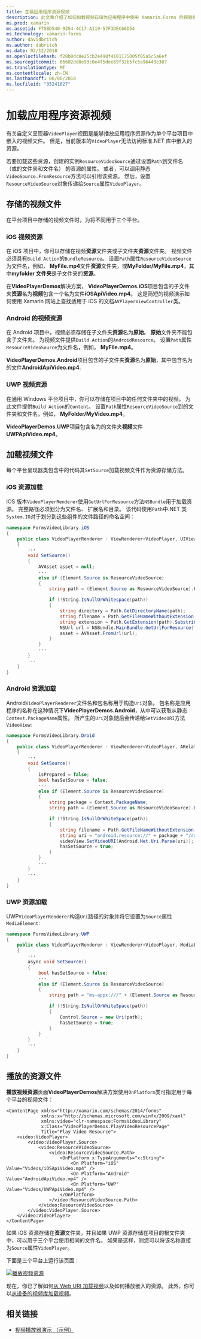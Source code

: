 ```yaml
---
title: 加载应用程序资源视频
description: 此文章介绍了如何加载视频存储为应用程序中使用 Xamarin.Forms 的视频播放器应用程序的资源。
ms.prod: xamarin
ms.assetid: F75BD540-9354-4C17-A119-57F3DEC66D54
ms.technology: xamarin-forms
author: davidbritch
ms.author: dabritch
ms.date: 02/12/2018
ms.openlocfilehash: f28b0dc8e25cb2e498f4101175005f05a5c5a6ef
ms.sourcegitcommit: 66682dd8e93c0e4f5dee69f32b5fc5a96443e307
ms.translationtype: MT
ms.contentlocale: zh-CN
ms.lasthandoff: 06/08/2018
ms.locfileid: "35241027"
---
```

# <a name="loading-application-resource-videos"></a>加载应用程序资源视频

有关自定义呈现器`VideoPlayer`视图是能够播放应用程序资源作为单个平台项目中嵌入的视频文件。 但是，当前版本的`VideoPlayer`无法访问标准.NET 库中嵌入的资源。

若要加载这些资源，创建的实例`ResourceVideoSource`通过设置`Path`到文件名 （或的文件夹和文件名） 的资源的属性。 或者，可以调用静态`VideoSource.FromResource`方法可以引用该资源。 然后，设置`ResourceVideoSource`对象传递给`Source`属性`VideoPlayer`。

## <a name="storing-the-video-files"></a>存储的视频文件

在平台项目中存储的视频文件时，为将不同用于三个平台。

### <a name="ios-video-resources"></a>iOS 视频资源

在 iOS 项目中，你可以存储在视频**资源**文件夹或子文件夹**资源**文件夹。 视频文件必须具有`Build Action`的`BundleResource`。 设置`Path`属性`ResourceVideoSource`为文件名，例如， **MyFile.mp4**文件**资源**文件夹，或**MyFolder/MyFile.mp4**，其中**myfolder 文件夹**是子文件夹的**资源**。

在**VideoPlayerDemos**解决方案， **VideoPlayerDemos.iOS**项目包含的子文件夹**资源**名为**视频**包含一个名为文件**iOSApiVideo.mp4**。 这是简短的视频演示如何使用 Xamarin 网站上查找适用于 iOS 的文档`AVPlayerViewController`类。

### <a name="android-video-resources"></a>Android 的视频资源

在 Android 项目中，视频必须存储在子文件夹**资源**名为**原始**。 **原始**文件夹不能包含子文件夹。 为视频文件提供`Build Action`的`AndroidResource`。 设置`Path`属性`ResourceVideoSource`为文件名，例如， **MyFile.mp4**。

**VideoPlayerDemos.Android**项目包含的子文件夹**资源**名为**原始**，其中包含名为的文件**AndroidApiVideo.mp4**.

### <a name="uwp-video-resources"></a>UWP 视频资源

在通用 Windows 平台项目中，你可以存储在项目中的任何文件夹中的视频。 为此文件提供`Build Action`的`Content`。 设置`Path`属性`ResourceVideoSource`到的文件夹和文件名，例如， **MyFolder/MyVideo.mp4**。

**VideoPlayerDemos.UWP**项目包含名为的文件夹**视频**文件**UWPApiVideo.mp4**。

## <a name="loading-the-video-files"></a>加载视频文件

每个平台呈现器类包含中的代码其`SetSource`加载视频文件作为资源存储方法。

### <a name="ios-resource-loading"></a>iOS 资源加载

IOS 版本`VideoPlayerRenderer`使用`GetUrlForResource`方法`NSBundle`用于加载资源。 完整路径必须划分为文件名、 扩展名和目录。 该代码使用`Path`中.NET 类`System.IO`对于划分到这些组件的文件路径的命名空间：

```csharp
namespace FormsVideoLibrary.iOS
{
    public class VideoPlayerRenderer : ViewRenderer<VideoPlayer, UIView>
    {
        ···
        void SetSource()
        {
            AVAsset asset = null;
            ···
            else if (Element.Source is ResourceVideoSource)
            {
                string path = (Element.Source as ResourceVideoSource).Path;

                if (!String.IsNullOrWhitespace(path))
                {
                    string directory = Path.GetDirectoryName(path);
                    string filename = Path.GetFileNameWithoutExtension(path);
                    string extension = Path.GetExtension(path).Substring(1);
                    NSUrl url = NSBundle.MainBundle.GetUrlForResource(filename, extension, directory);
                    asset = AVAsset.FromUrl(url);
                }
            }
            ···
        }
        ···
    }
}
```

### <a name="android-resource-loading"></a>Android 资源加载

Android`VideoPlayerRenderer`文件名和包名称用于构造`Uri`对象。 包名称是应用程序的名称在这种情况下**VideoPlayerDemos.Android**，从中可以获取从静态`Context.PackageName`属性。 所产生的`Uri`对象随后会传递给`SetVideoURI`方法`VideoView`:

```csharp
namespace FormsVideoLibrary.Droid
{
    public class VideoPlayerRenderer : ViewRenderer<VideoPlayer, ARelativeLayout>
    {
        ···    
        void SetSource()
        {
            isPrepared = false;
            bool hasSetSource = false;
            ···
            else if (Element.Source is ResourceVideoSource)
            {
                string package = Context.PackageName;
                string path = (Element.Source as ResourceVideoSource).Path;

                if (!String.IsNullOrWhiteSpace(path))
                {
                    string filename = Path.GetFileNameWithoutExtension(path).ToLowerInvariant();
                    string uri = "android.resource://" + package + "/raw/" + filename;
                    videoView.SetVideoURI(Android.Net.Uri.Parse(uri));
                    hasSetSource = true;
                }
            }
            ···
        }
        ···
    }
}
```

### <a name="uwp-resource-loading"></a>UWP 资源加载

UWP`VideoPlayerRenderer`构造`Uri`路径的对象并将它设置为`Source`属性`MediaElement`:

```csharp
namespace FormsVideoLibrary.UWP
{
    public class VideoPlayerRenderer : ViewRenderer<VideoPlayer, MediaElement>
    {
        ···
        async void SetSource()
        {
            bool hasSetSource = false;
            ···
            else if (Element.Source is ResourceVideoSource)
            {
                string path = "ms-appx:///" + (Element.Source as ResourceVideoSource).Path;

                if (!String.IsNullOrWhiteSpace(path))
                {
                    Control.Source = new Uri(path);
                    hasSetSource = true;
                }
            }
        }
        ···
    }
}
```

## <a name="playing-the-resource-file"></a>播放的资源文件

**播放视频资源**页面**VideoPlayerDemos**解决方案使用`OnPlatform`类可指定用于每个平台的视频文件：

```xaml
<ContentPage xmlns="http://xamarin.com/schemas/2014/forms"
             xmlns:x="http://schemas.microsoft.com/winfx/2009/xaml"
             xmlns:video="clr-namespace:FormsVideoLibrary"
             x:Class="VideoPlayerDemos.PlayVideoResourcePage"
             Title="Play Video Resource">
    <video:VideoPlayer>
        <video:VideoPlayer.Source>
            <video:ResourceVideoSource>
                <video:ResourceVideoSource.Path>
                    <OnPlatform x:TypeArguments="x:String">
                        <On Platform="iOS" Value="Videos/iOSApiVideo.mp4" />
                        <On Platform="Android" Value="AndroidApiVideo.mp4" />
                        <On Platform="UWP" Value="Videos/UWPApiVideo.mp4" />
                    </OnPlatform>
                </video:ResourceVideoSource.Path>
            </video:ResourceVideoSource>
        </video:VideoPlayer.Source>
    </video:VideoPlayer>
</ContentPage>
```

如果 iOS 资源存储在**资源**文件夹，并且如果 UWP 资源存储在项目的根文件夹中，可以用于三个平台使用相同的文件名。 如果是这样，则您可以将该名称直接为`Source`属性`VideoPlayer`。

下面是三个平台上运行该页面：

[![播放视频资源](loading-resources-images/playvideoresource-small.png "播放视频资源")](loading-resources-images/playvideoresource-large.png#lightbox "播放视频资源")

现在，你已了解如何[从 Web URI 加载视频](web-videos.md)以及如何播放嵌入的资源。 此外，你可以[从设备的视频库加载视频](accessing-library.md)。


## <a name="related-links"></a>相关链接

- [视频播放器演示 （示例）](https://developer.xamarin.com/samples/xamarin-forms/customrenderers/VideoPlayerDemos/)
